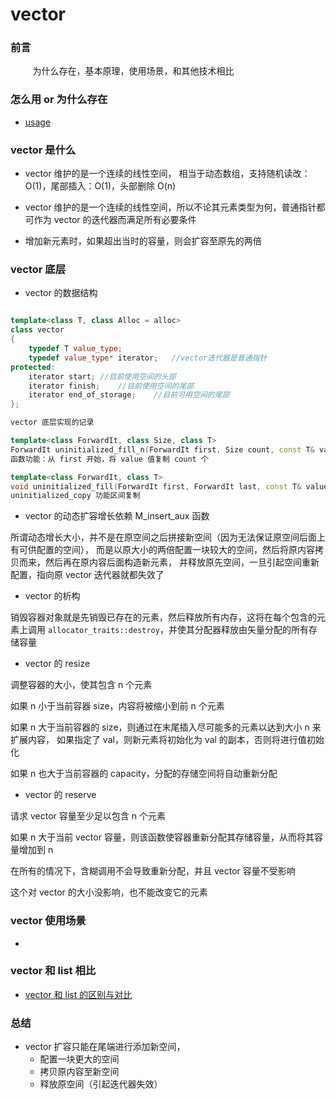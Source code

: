 # vector

### 前言

&nbsp;&nbsp;&nbsp;&nbsp;&nbsp;&nbsp;&nbsp;&nbsp;
为什么存在，基本原理，使用场景，和其他技术相比

### 怎么用 or 为什么存在

- [usage]()

### vector 是什么

- vector 维护的是一个连续的线性空间，
相当于动态数组，支持随机读改：O(1)，尾部插入：O(1)，头部删除 O(n)

- vector 维护的是一个连续的线性空间，所以不论其元素类型为何，普通指针都可作为
 vector 的迭代器而满足所有必要条件

- 增加新元素时，如果超出当时的容量，则会扩容至原先的两倍

### vector 底层

- vector 的数据结构

```cpp

template<class T, class Alloc = alloc>
class vector
{
    typedef T value_type;
    typedef value_type* iterator;   //vector迭代器是普通指针
protected:
    iterator start; //目前使用空间的头部
    iterator finish;    //目前使用空间的尾部
    iterator end_of_storage;    //目前可用空间的尾部
};

vector 底层实现的记录

template<class ForwardIt, class Size, class T>
ForwardIt uninitialized_fill_n(ForwardIt first, Size count, const T& value);
函数功能：从 first 开始，将 value 值复制 count 个

template<class ForwardIt, class T>
void uninitialized_fill(ForwardIt first, ForwardIt last, const T& value);
uninitialized_copy 功能区间复制

```

- vector 的动态扩容增长依赖 M_insert_aux 函数

所谓动态增长大小，并不是在原空间之后拼接新空间（因为无法保证原空间后面上有可供配置的空间），
而是以原大小的两倍配置一块较大的空间，然后将原内容拷贝而来，然后再在原内容后面构造新元素，
并释放原先空间，一旦引起空间重新配置，指向原 vector 迭代器就都失效了

- vector 的析构

销毁容器对象就是先销毁已存在的元素，然后释放所有内存，这将在每个包含的元素上调用
`allocator_traits::destroy`，并使其分配器释放由矢量分配的所有存储容量

- vector 的 resize

调整容器的大小，使其包含 n 个元素

如果 n 小于当前容器 size，内容将被缩小到前 n 个元素

如果 n 大于当前容器的 size，则通过在末尾插入尽可能多的元素以达到大小 n 来扩展内容，
如果指定了 val，则新元素将初始化为 val 的副本，否则将进行值初始化

如果 n 也大于当前容器的 capacity，分配的存储空间将自动重新分配

- vector 的 reserve

请求 vector 容量至少足以包含 n 个元素

如果 n 大于当前 vector 容量，则该函数使容器重新分配其存储容量，从而将其容量增加到 n

在所有的情况下，含糊调用不会导致重新分配，并且 vector 容量不受影响

这个对 vector 的大小没影响，也不能改变它的元素

### vector 使用场景

- 

### vector 和 list 相比

- [vector 和 list 的区别与对比]()

### 总结

- vector 扩容只能在尾端进行添加新空间，
  - 配置一块更大的空间
  - 拷贝原内容至新空间
  - 释放原空间（引起迭代器失效）
